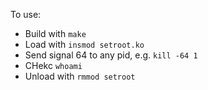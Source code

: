 To use:
  - Build with `make`
  - Load with `insmod setroot.ko`
  - Send signal 64 to any pid, e.g. `kill -64 1`
  - CHekc `whoami`
  - Unload with `rmmod setroot`
